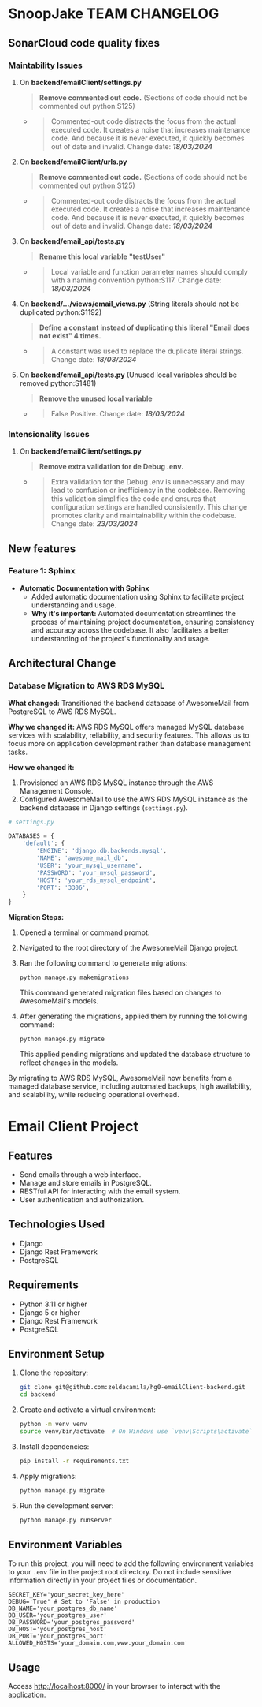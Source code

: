 # SnoopJake TEAM CHANGELOG

## SonarCloud code quality fixes

### Maintability Issues

1. On **backend/emailClient/settings.py**
    > **Remove commented out code.** (Sections of code should not be commented out python:S125)
    -    >Commented-out code distracts the focus from the actual executed code. It creates a noise that increases maintenance code. And because it is never executed, it quickly becomes out of date and invalid. Change date: ***18/03/2024***
2. On **backend/emailClient/urls.py**
    > **Remove commented out code.** (Sections of code should not be commented out python:S125)
    -    >Commented-out code distracts the focus from the actual executed code. It creates a noise that increases maintenance code. And because it is never executed, it quickly becomes out of date and invalid. Change date: ***18/03/2024***
3. On **backend/email_api/tests.py**
    > **Rename this local variable "testUser"**
    -    >Local variable and function parameter names should comply with a naming convention python:S117. Change date: ***18/03/2024***
4. On **backend/.../views/email_views.py** (String literals should not be duplicated python:S1192)
    > **Define a constant instead of duplicating this literal "Email does not exist" 4 times.**
    -    >A constant was used to replace the duplicate literal strings. Change date: ***18/03/2024***
5. On **backend/email_api/tests.py** (Unused local variables should be removed python:S1481)
    > **Remove the unused local variable**
    -    >False Positive. Change date: ***18/03/2024***

### Intensionality Issues
1. On **backend/emailClient/settings.py**
    > **Remove extra validation for de Debug .env.** 
    -    >Extra validation for the Debug .env is unnecessary and may lead to confusion or inefficiency in the codebase. Removing this validation simplifies the code and ensures that configuration settings are handled consistently. This change promotes clarity and maintainability within the codebase. Change date: ***23/03/2024***


## New features

### Feature 1: Sphinx
- **Automatic Documentation with Sphinx**
  - Added automatic documentation using Sphinx to facilitate project understanding and usage.
  - **Why it's important:** Automated documentation streamlines the process of maintaining project documentation, ensuring consistency and accuracy across the codebase. It also facilitates a better understanding of the project's functionality and usage.

## Architectural Change

### Database Migration to AWS RDS MySQL

**What changed:** 
Transitioned the backend database of AwesomeMail from PostgreSQL to AWS RDS MySQL.

**Why we changed it:** 
AWS RDS MySQL offers managed MySQL database services with scalability, reliability, and security features. This allows us to focus more on application development rather than database management tasks.

**How we changed it:** 
1. Provisioned an AWS RDS MySQL instance through the AWS Management Console.
2. Configured AwesomeMail to use the AWS RDS MySQL instance as the backend database in Django settings (`settings.py`).

```python
# settings.py

DATABASES = {
    'default': {
        'ENGINE': 'django.db.backends.mysql',  
        'NAME': 'awesome_mail_db',          
        'USER': 'your_mysql_username',         
        'PASSWORD': 'your_mysql_password',     
        'HOST': 'your_rds_mysql_endpoint',                   
        'PORT': '3306',                        
    }
}
```

**Migration Steps:**

1. Opened a terminal or command prompt.
2. Navigated to the root directory of the AwesomeMail Django project.
3. Ran the following command to generate migrations:

    ```bash
    python manage.py makemigrations
    ```

    This command generated migration files based on changes to AwesomeMail's models.

4. After generating the migrations, applied them by running the following command:

    ```bash
    python manage.py migrate
    ```

    This applied pending migrations and updated the database structure to reflect changes in the models.

By migrating to AWS RDS MySQL, AwesomeMail now benefits from a managed database service, including automated backups, high availability, and scalability, while reducing operational overhead.


# Email Client Project

## Features
- Send emails through a web interface.
- Manage and store emails in PostgreSQL.
- RESTful API for interacting with the email system.
- User authentication and authorization.

## Technologies Used
- Django
- Django Rest Framework
- PostgreSQL

## Requirements
- Python 3.11 or higher
- Django 5 or higher
- Django Rest Framework
- PostgreSQL

## Environment Setup
1. Clone the repository:
    ```bash
    git clone git@github.com:zeldacamila/hg0-emailClient-backend.git
    cd backend
    ```

2. Create and activate a virtual environment:
    ```bash
    python -m venv venv
    source venv/bin/activate  # On Windows use `venv\Scripts\activate`
    ```

3. Install dependencies:
    ```bash
    pip install -r requirements.txt
    ```

4. Apply migrations:
    ```bash
    python manage.py migrate
    ```

5. Run the development server:
    ```bash
    python manage.py runserver
    ```

## Environment Variables
To run this project, you will need to add the following environment variables to your `.env` file in the project root directory. Do not include sensitive information directly in your project files or documentation.
```
SECRET_KEY='your_secret_key_here'
DEBUG='True' # Set to 'False' in production
DB_NAME='your_postgres_db_name'
DB_USER='your_postgres_user'
DB_PASSWORD='your_postgres_password'
DB_HOST='your_postgres_host'
DB_PORT='your_postgres_port'
ALLOWED_HOSTS='your_domain.com,www.your_domain.com'
```

## Usage
Access [http://localhost:8000/](http://localhost:8000/) in your browser to interact with the application.


